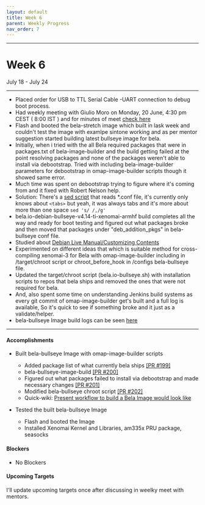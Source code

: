 ```yaml
---
layout: default
title: Week 6
parent: Weekly Progress
nav_order: 7
---
```

---
# Week 6
July 18 - July 24

---

- Placed order for USB to TTL Serial Cable -UART connection to debug boot process.
- Had weekly meeting with Giulio Moro on  Monday, 20 June, 4:30 pm CEST ( 8:00 IST ) and for minutes of meet [check here]()
- Flash and booted the bela-stretch image which built in lask week and couldn't test the image with examlpe sintone working and as per mentor suggestion started building latest bullseye image for bela.
- Initially, when i tried with the all Bela required packages that were in packages.txt of bela-image-builder and the build getting failed at the point resolving packages and none of the packages weren't able to install via debootstrap. Tried with including bela-image-builder parameters for debootstrap in omap-image-builder scripts though it showed same error.
- Much time was spent on debootstrap trying to figure where it's coming from and it fixed with Robert Nelson help.
- Solution: There's a [sed script](https://github.com/RobertCNelson/omap-image-builder/blob/master/scripts/debootstrap.sh#L41-L54) that reads *.conf file, it's currently only knows about `<tabs>` but yeah, it was always tabs and it's more about more than one space `sed 's/ /,/g'`
- bela.io-debian-bullseye-v4.14-ti-xenomai-armhf build completes all the way and ready for boot testing and figured out what packages broke and then moved that packages under "deb_addition_pkgs" in bela-bullseye conf file.
- Studied about [Debian Live Manual/Customizing Contents](https://live-team.pages.debian.net/live-manual/html/live-manual/customizing-contents.en.html)
- Experimented on different ideas that which is suitable method for cross-compiling  xenomai-3 for Bela with omap-image-builder including in /target/chroot script or chroot_before_hook in /configs bela-bullseye file.
- Updated the target/chroot script (bela.io-bullseye.sh) with installation scripts to repos that bela ships and removed the ones that were not required for bela.
- And, also spent some time on understanding Jenkins build systems as every git commit of omap-image-builder get's built and a full log is available, So it's quick to see if something broke and it just as a validate/helper.
- bela-bullseye Image build logs can be seen [here](http://eewiki.org:8080/job/ci-image-builder/view/change-requests/builds)

----

#### **Accomplishments**
- Built bela-bullseye Image with omap-image-builder scripts
    - Added package list of what currently bela ships [[PR #199]](https://github.com/RobertCNelson/omap-image-builder/pull/199)
    - bela-bullseye-image-build [[PR #200]](https://github.com/RobertCNelson/omap-image-builder/pull/200)
    - Figured out what packages failed to install via debootstrap and made necessary changes [[PR #201]](https://github.com/RobertCNelson/omap-image-builder/pull/201)
    - Modified bela-bullseye chroot script [[PR #202]](https://github.com/RobertCNelson/omap-image-builder/pull/202)
    - Quick-wiki: [Present workflow to build a Bela Image would look like](https://krvprashanth.in/gsoc2022/docs/documentation/building-bela-images/)

- Tested the built bela-bullseye Image
    - Flash and booted the Image
    - Installed Xenomai Kernel and Libraries, am335x PRU package, seasocks
    

#### **Blockers**
- No Blockers

#### **Upcoming Targets**
I'll update upcoming targets once after discussing in weelky meet with mentors.



